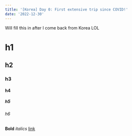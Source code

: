 ```yaml
---
title: '[Korea] Day 0: First extensive trip since COVID!'
date: '2022-12-30'
---
```


Will fill this in after I come back from Korea LOL

# h1

## h2

### h3

#### h4

##### h5

###### h6

**Bold** _italics_ [link](https://tailwindcss.com/docs/typography-plugin)
